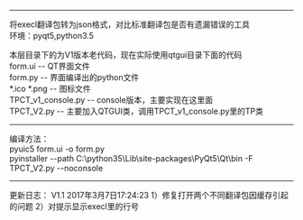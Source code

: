 ***

将execl翻译包转为json格式，对比标准翻译包是否有遗漏错误的工具  
环境：pyqt5,python3.5  

本层目录下的为V1版本老代码，现在实际使用qtgui目录下面的代码  
form.ui -- QT界面文件  
form.py -- 界面编译出的python文件  
*.ico *.png -- 图标文件  
TPCT\_v1\_console.py -- console版本，主要实现在这里面  
TPCT_V2.py -- 主要加入QTGUI类，调用TPCT\_v1\_console.py里的TP类  

---
编译方法：   
pyuic5 form.ui -o form.py  
pyinstaller --path C:\python35\Lib\site-packages\PyQt5\Qt\bin -F TPCT_V2.py --noconsole  

---
更新日志：
    V1.1 2017年3月7日17:24:23
    1）修复打开两个不同翻译包因缓存引起的问题
    2）对提示显示execl里的行号
